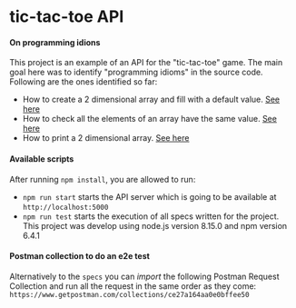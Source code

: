 # tic-tac-toe API
#### On programming idions
This project is an example of an API for the "tic-tac-toe" game. The main goal here was to identify "programming idioms" in the source code. Following are the ones identified so far:
* How to create a 2 dimensional array and fill with a default value. [See here](https://github.com/leo-fcx/tic-tac-toe-api/blob/develop/src/models/board.js#L56)
* How to check all the elements of an array have the same value. [See here](https://github.com/leo-fcx/tic-tac-toe-api/blob/develop/src/models/board.js#L48)
* How to print a 2 dimensional array. [See here](https://github.com/leo-fcx/tic-tac-toe-api/blob/develop/src/models/board.js#L82)
#### Available scripts
After running `npm install`, you are allowed to run:
* `npm run start` starts the API server which is going to be available at `http://localhost:5000`
* `npm run test` starts the execution of all specs written for the project.
This project was develop using node.js version 8.15.0 and npm version 6.4.1
#### Postman collection to do an e2e test
Alternatively to the `specs` you can *import* the following Postman Request Collection and run all the request in the same order as they come: `https://www.getpostman.com/collections/ce27a164aa0e0bffee50`
